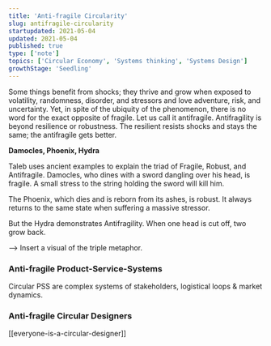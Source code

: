 ```yaml
---
title: 'Anti-fragile Circularity'
slug: antifragile-circularity
startupdated: 2021-05-04
updated: 2021-05-04
published: true
type: ['note']
topics: ['Circular Economy', 'Systems thinking', 'Systems Design']
growthStage: 'Seedling'
---
```


Some things benefit from shocks; they thrive and grow when exposed to volatility, randomness, disorder, and stressors and love adventure, risk, and uncertainty. Yet, in spite of the ubiquity of the phenomenon, there is no word for the exact opposite of fragile. Let us call it antifragile. Antifragility is beyond resilience or robustness. The resilient resists shocks and stays the same; the antifragile gets better.

**Damocles, Phoenix, Hydra**

Taleb uses ancient examples to explain the triad of Fragile, Robust, and Antifragile. Damocles, who dines with a sword dangling over his head, is fragile. A small stress to the string holding the sword will kill him.

The Phoenix, which dies and is reborn from its ashes, is robust. It always returns to the same state when suffering a massive stressor.

But the Hydra demonstrates Antifragility. When one head is cut off, two grow back.

--> Insert a visual of the triple metaphor.

### Anti-fragile Product-Service-Systems

Circular PSS are complex systems of stakeholders, logistical loops & market dynamics. 

### Anti-fragile Circular Designers



[[everyone-is-a-circular-designer]]
